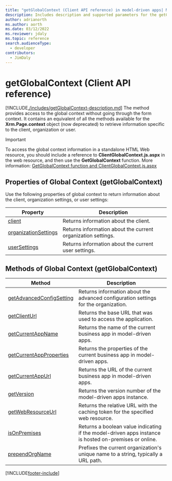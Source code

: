 ```yaml
---
title: "getGlobalContext (Client API reference) in model-driven apps| MicrosoftDocs"
description: Includes description and supported parameters for the getGlobalContext method.
author: adrianorth
ms.author: aorth
ms.date: 03/12/2022
ms.reviewer: jdaly
ms.topic: reference
search.audienceType: 
  - developer
contributors:
  - JimDaly
---
```

# getGlobalContext (Client API reference)



[!INCLUDE[./includes/getGlobalContext-description.md](./includes/getGlobalContext-description.md)]
The method provides access to the global context without going through the form context. It contains an equivalent of all the methods available for the **Xrm.Page.context** object (now deprecated) to retrieve information specific to the client, organization or user.

> [!IMPORTANT]
> To access the global context information in a standalone HTML Web resource, you should include a reference to **ClientGlobalContext.js.aspx** in the web resource, and then use the **GetGlobalContext** function. More information: [GetGlobalContext function and ClientGlobalContext.js.aspx](../GetGlobalContext-ClientGlobalContext.js.aspx.md) 

## Properties of Global Context (getGlobalContext)

Use the following properties of global context to return information about the client, organization settings, or user settings:

|Property |Description | 
|---|---|
|[client](getGlobalContext/client.md) | Returns information about the client.|
|[organizationSettings](getGlobalContext/organizationSettings.md) | Returns information about the current organization settings.|
|[userSettings](getGlobalContext/userSettings.md) | Returns information about the current user settings.|


## Methods of Global Context (getGlobalContext)

|Method |Description |
|---|---|
|[getAdvancedConfigSetting](getGlobalContext/getAdvancedConfigSetting.md) |Returns information about the advanced configuration settings for the organization.|
|[getClientUrl](getGlobalContext/getClientUrl.md) |Returns the base URL that was used to access the application.|
|[getCurrentAppName](getGlobalContext/getCurrentAppName.md) |Returns the name of the current business app in model-driven apps.|
|[getCurrentAppProperties](getGlobalContext/getCurrentAppProperties.md) |Returns the properties of the current business app in model-driven apps.|
|[getCurrentAppUrl](getGlobalContext/getCurrentAppUrl.md) |Returns the URL of the current business app in model-driven apps.|
|[getVersion](getGlobalContext/getVersion.md) |Returns the version number of the model-driven apps instance.|
|[getWebResourceUrl](getGlobalContext/getWebResourceUrl.md) |Returns the relative URL with the caching token for the specified web resource.|
|[isOnPremises](getGlobalContext/isOnPremises.md) |Returns a boolean value indicating if the model-driven apps instance is hosted on-premises or online.|
|[prependOrgName](getGlobalContext/prependOrgName.md) |Prefixes the current organization's unique name to a string, typically a URL path.|




 





[!INCLUDE[footer-include](../../../../../includes/footer-banner.md)]
